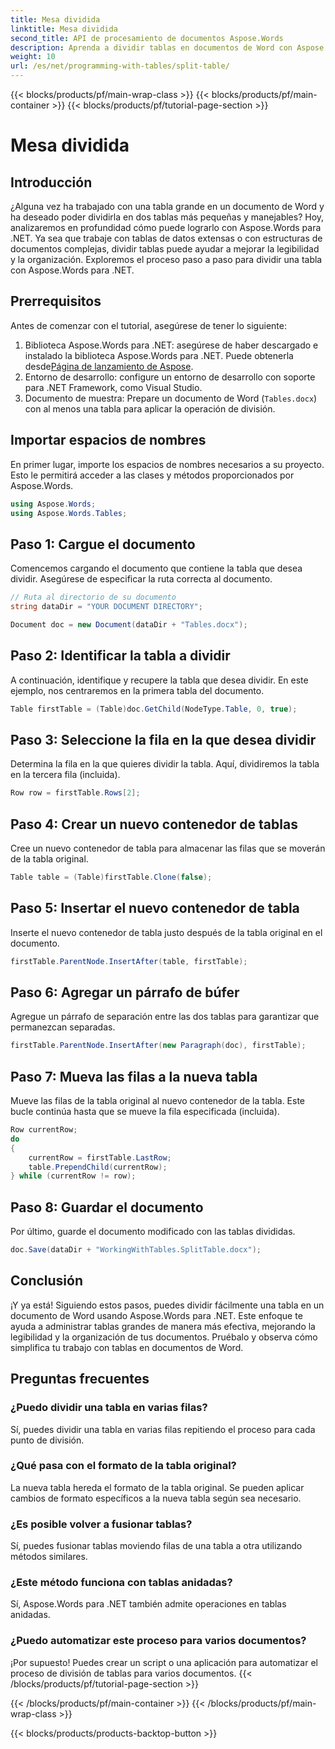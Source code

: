 ```yaml
---
title: Mesa dividida
linktitle: Mesa dividida
second_title: API de procesamiento de documentos Aspose.Words
description: Aprenda a dividir tablas en documentos de Word con Aspose.Words para .NET. Nuestra guía paso a paso facilita y hace más eficiente la gestión de tablas.
weight: 10
url: /es/net/programming-with-tables/split-table/
---
```


{{< blocks/products/pf/main-wrap-class >}}
{{< blocks/products/pf/main-container >}}
{{< blocks/products/pf/tutorial-page-section >}}

# Mesa dividida

## Introducción

¿Alguna vez ha trabajado con una tabla grande en un documento de Word y ha deseado poder dividirla en dos tablas más pequeñas y manejables? Hoy, analizaremos en profundidad cómo puede lograrlo con Aspose.Words para .NET. Ya sea que trabaje con tablas de datos extensas o con estructuras de documentos complejas, dividir tablas puede ayudar a mejorar la legibilidad y la organización. Exploremos el proceso paso a paso para dividir una tabla con Aspose.Words para .NET.

## Prerrequisitos

Antes de comenzar con el tutorial, asegúrese de tener lo siguiente:

1.  Biblioteca Aspose.Words para .NET: asegúrese de haber descargado e instalado la biblioteca Aspose.Words para .NET. Puede obtenerla desde[Página de lanzamiento de Aspose](https://releases.aspose.com/words/net/).
2. Entorno de desarrollo: configure un entorno de desarrollo con soporte para .NET Framework, como Visual Studio.
3. Documento de muestra: Prepare un documento de Word (`Tables.docx`) con al menos una tabla para aplicar la operación de división.

## Importar espacios de nombres

En primer lugar, importe los espacios de nombres necesarios a su proyecto. Esto le permitirá acceder a las clases y métodos proporcionados por Aspose.Words.

```csharp
using Aspose.Words;
using Aspose.Words.Tables;
```

## Paso 1: Cargue el documento

Comencemos cargando el documento que contiene la tabla que desea dividir. Asegúrese de especificar la ruta correcta al documento.

```csharp
// Ruta al directorio de su documento
string dataDir = "YOUR DOCUMENT DIRECTORY";

Document doc = new Document(dataDir + "Tables.docx");
```

## Paso 2: Identificar la tabla a dividir

A continuación, identifique y recupere la tabla que desea dividir. En este ejemplo, nos centraremos en la primera tabla del documento.

```csharp
Table firstTable = (Table)doc.GetChild(NodeType.Table, 0, true);
```

## Paso 3: Seleccione la fila en la que desea dividir

Determina la fila en la que quieres dividir la tabla. Aquí, dividiremos la tabla en la tercera fila (incluida).

```csharp
Row row = firstTable.Rows[2];
```

## Paso 4: Crear un nuevo contenedor de tablas

Cree un nuevo contenedor de tabla para almacenar las filas que se moverán de la tabla original.

```csharp
Table table = (Table)firstTable.Clone(false);
```

## Paso 5: Insertar el nuevo contenedor de tabla

Inserte el nuevo contenedor de tabla justo después de la tabla original en el documento.

```csharp
firstTable.ParentNode.InsertAfter(table, firstTable);
```

## Paso 6: Agregar un párrafo de búfer

Agregue un párrafo de separación entre las dos tablas para garantizar que permanezcan separadas.

```csharp
firstTable.ParentNode.InsertAfter(new Paragraph(doc), firstTable);
```

## Paso 7: Mueva las filas a la nueva tabla

Mueve las filas de la tabla original al nuevo contenedor de la tabla. Este bucle continúa hasta que se mueve la fila especificada (incluida).

```csharp
Row currentRow;
do
{
    currentRow = firstTable.LastRow;
    table.PrependChild(currentRow);
} while (currentRow != row);
```

## Paso 8: Guardar el documento

Por último, guarde el documento modificado con las tablas divididas.

```csharp
doc.Save(dataDir + "WorkingWithTables.SplitTable.docx");
```

## Conclusión

¡Y ya está! Siguiendo estos pasos, puedes dividir fácilmente una tabla en un documento de Word usando Aspose.Words para .NET. Este enfoque te ayuda a administrar tablas grandes de manera más efectiva, mejorando la legibilidad y la organización de tus documentos. Pruébalo y observa cómo simplifica tu trabajo con tablas en documentos de Word.

## Preguntas frecuentes

### ¿Puedo dividir una tabla en varias filas?
Sí, puedes dividir una tabla en varias filas repitiendo el proceso para cada punto de división.

### ¿Qué pasa con el formato de la tabla original?
La nueva tabla hereda el formato de la tabla original. Se pueden aplicar cambios de formato específicos a la nueva tabla según sea necesario.

### ¿Es posible volver a fusionar tablas?
Sí, puedes fusionar tablas moviendo filas de una tabla a otra utilizando métodos similares.

### ¿Este método funciona con tablas anidadas?
Sí, Aspose.Words para .NET también admite operaciones en tablas anidadas.

### ¿Puedo automatizar este proceso para varios documentos?
¡Por supuesto! Puedes crear un script o una aplicación para automatizar el proceso de división de tablas para varios documentos.
{{< /blocks/products/pf/tutorial-page-section >}}

{{< /blocks/products/pf/main-container >}}
{{< /blocks/products/pf/main-wrap-class >}}

{{< blocks/products/products-backtop-button >}}
